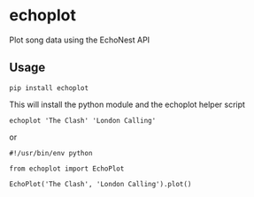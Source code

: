 echoplot
========

Plot song data using the EchoNest API

Usage
-----

    pip install echoplot

This will install the python module and the echoplot helper script

    echoplot 'The Clash' 'London Calling'

or

    #!/usr/bin/env python

    from echoplot import EchoPlot

    EchoPlot('The Clash', 'London Calling').plot()
